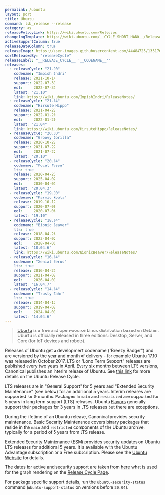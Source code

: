 ```yaml
---
permalink: /ubuntu
layout: post
title: Ubuntu
command: lsb_release --release
category: os
releasePolicyLink: https://wiki.ubuntu.com/Releases
changelogTemplate: https://wiki.ubuntu.com/__CYCLE_SHORT_HAND__/ReleaseNotes/ChangeSummary/__LATEST__/
activeSupportColumn: true
releaseDateColumn: true
releaseImage: https://user-images.githubusercontent.com/44484725/135176160-a1d5dd88-fc56-44ee-9ce8-98d52a41da2b.png
sortReleasesBy: "releaseCycle"
releaseLabel: "__RELEASE_CYCLE__ '__CODENAME__'"
releases:
  - releaseCycle: "21.10"
    codename: "Impish Indri"
    release: 2021-10-14
    support: 2022-07-31
    eol:     2022-07-31
    latest: "21.10"
    link: https://wiki.ubuntu.com/ImpishIndri/ReleaseNotes/
  - releaseCycle: "21.04"
    codename: "Hirsute Hippo"
    release: 2021-04-22
    support: 2022-01-20
    eol:     2022-01-20
    latest: "21.04"
    link: https://wiki.ubuntu.com/HirsuteHippo/ReleaseNotes/
  - releaseCycle: "20.10"
    codename: "Groovy Gorilla"
    release: 2020-10-22
    support: 2021-07-22
    eol:     2021-07-22
    latest: "20.10"
  - releaseCycle: "20.04"
    codename: "Focal Fossa"
    lts: true
    release: 2020-04-23
    support: 2025-04-02
    eol:     2030-04-01
    latest: "20.04.3"
  - releaseCycle: "19.10"
    codename: "Karmic Koala"
    release: 2019-10-17
    support: 2020-07-06
    eol:     2020-07-06
    latest: "19.10"
  - releaseCycle: "18.04"
    codename: "Bionic Beaver"
    lts: true
    release: 2018-04-26
    support: 2023-04-02
    eol:     2028-04-01
    latest: "18.04.6"
    link: https://wiki.ubuntu.com/BionicBeaver/ReleaseNotes/
  - releaseCycle: "16.04"
    codename: "Xenial Xerus"
    lts: true
    release: 2016-04-21
    support: 2021-04-02
    eol:     2026-04-01
    latest: "16.04.7"
  - releaseCycle: "14.04"
    codename: "Trusty Tahr"
    lts: true
    release: 2014-04-17
    support: 2019-04-02
    eol:     2024-04-01
    latest: "14.04.6"
---
```

>[Ubuntu](https://ubuntu.com) is a free and open-source Linux distribution based on Debian. Ubuntu is officially released in three editions: Desktop, Server, and Core (for IoT devices and robots).

Releases of Ubuntu get a development codename ("Breezy Badger") and are versioned by the year and month of delivery - for example Ubuntu 17.10 was released in October 2017. LTS or "Long Term Support" releases are published every two years in April. Every six months between LTS versions, Canonical publishes an interim release of Ubuntu. See [this link](https://www.ubuntu.com/about/release-cycle) for more details on the Ubuntu Release Cycle.

LTS releases are in "General Support" for 5 years and "Extended Security Maintenance" (see below) for an additional 5 years. Interim releases are supported for 9 months. Packages in `main` and `restricted` are supported for 5 years in long term support (LTS) releases. Ubuntu [Flavors](https://wiki.ubuntu.com/UbuntuFlavors) generally support their packages for 3 years in LTS releases but there are exceptions.

During the lifetime of an Ubuntu release, Canonical provides security maintenance. Basic Security Maintenance covers binary packages that reside in the `main` and `restricted` components of the Ubuntu archive, typically for a period of 5 years from LTS release.

Extended Security Maintenance (ESM) provides security updates on Ubuntu LTS releases for additional 5 years. It is available with the Ubuntu Advantage subscription or a Free subscription. Please see the [Ubuntu Website]({{page.link}}) for details.

The dates for active and security support are taken from [here](https://github.com/canonical-web-and-design/ubuntu.com/blob/master/static/js/src/chart-data.js) what is used for the graph rendering on the [Release Cycle Page](https://www.ubuntu.com/about/release-cycle).

For package specific support details, run the `ubuntu-security-status` command (`ubuntu-support-status` on versions before `20.04`).
